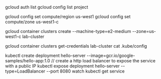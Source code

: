 gcloud auth list
gcloud config list project

gcloud config set compute/region us-west1
gcloud config set compute/zone us-west1-c

gcloud container clusters create --machine-type=e2-medium --zone=us-west1-c lab-cluster 

gcloud container clusters get-credentials lab-cluster 
cat .kube/config

kubectl create deployment hello-server --image=gcr.io/google-samples/hello-app:1.0
// create a http load balancer to expose the service with a public IP 
kubectl expose deployment hello-server --type=LoadBalancer --port 8080
watch kubectl get service